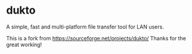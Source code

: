 # dukto
A simple, fast and multi-platform file transfer tool for LAN users.

This is a fork from https://sourceforge.net/projects/dukto/ Thanks for the great working!

